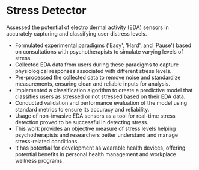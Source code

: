 # Stress Detector

Assessed the potential of electro dermal activity (EDA) sensors in accurately capturing and classifying user distress levels.
- Formulated experimental paradigms ('Easy', 'Hard', and 'Pause') based on consultations with psychotherapists to simulate varying levels of stress.
- Collected EDA data from users during these paradigms to capture physiological responses associated with different stress levels.
- Pre-processed the collected data to remove noise and standardize measurements, ensuring clean and reliable inputs for analysis.
- Implemented a classification algorithm to create a predictive model that classifies users as stressed or not stressed based on their EDA data.
- Conducted validation and performance evaluation of the model using standard metrics to ensure its accuracy and reliability.
- Usage of non-invasive EDA sensors as a tool for real-time stress detection proved to be successful in detecting stress. 
- This work provides an objective measure of stress levels helping psychotherapists and researchers better understand and manage stress-related conditions.
- It has potential for development as wearable health devices, offering potential benefits in personal health management and workplace wellness programs.
